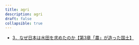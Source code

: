 ```yaml
---
title: agri
description: agri
draft: false
collapsible: true
---
```


- [3．なぜ日本は水田を求めたのか【第3章「農」が造った国土】](https://www.maff.go.jp/kanto/nouson/sekkei/kagaku/kokudo/03.html)
